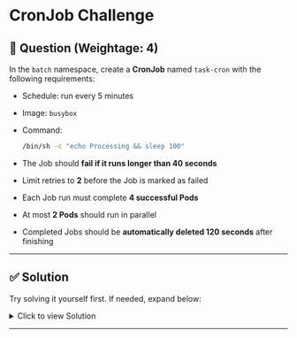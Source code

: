 # CronJob Challenge

## 🔹 Question (Weightage: 4)

In the `batch` namespace, create a **CronJob** named `task-cron` with the following requirements:

* Schedule: run every 5 minutes
* Image: `busybox`
* Command:

  ```bash
  /bin/sh -c "echo Processing && sleep 100"
  ```
* The Job should **fail if it runs longer than 40 seconds**
* Limit retries to **2** before the Job is marked as failed
* Each Job run must complete **4 successful Pods**
* At most **2 Pods** should run in parallel
* Completed Jobs should be **automatically deleted 120 seconds** after finishing

---

## ✅ Solution

Try solving it yourself first. If needed, expand below:

<details>
<summary>Click to view Solution</summary>

```yaml
apiVersion: batch/v1
kind: CronJob
metadata:
  name: task-cron
  namespace: batch
spec:
  schedule: "*/5 * * * *"
  jobTemplate:
    spec:
      backoffLimit: 2
      completions: 4
      parallelism: 2
      ttlSecondsAfterFinished: 120
      template:
        spec:
          containers:
          - name: task
            image: busybox
            command: ["/bin/sh", "-c", "echo Processing && sleep 100"]
          restartPolicy: Never
          activeDeadlineSeconds: 40
```

</details>

---
